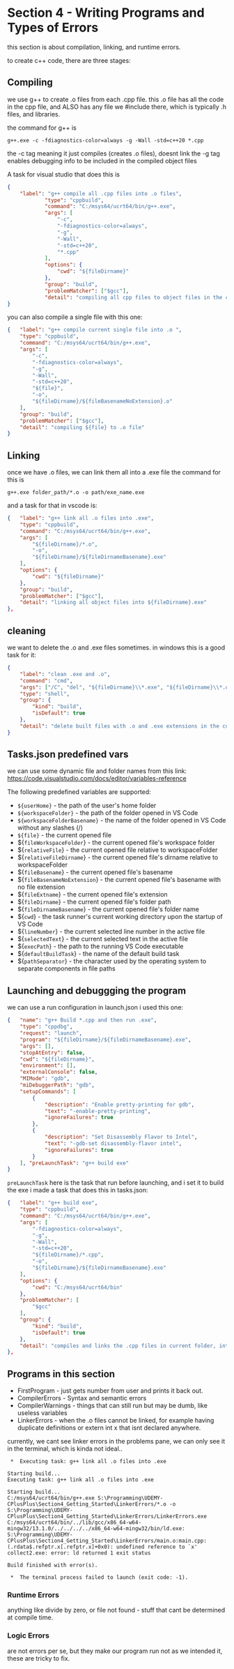 # Section 4 - Writing Programs and Types of Errors

this section is about compilation, linking, and runtime errors.

to create c++ code, there are three stages:

## Compiling
we use g++ to create .o files from each .cpp file.
this .o file has all the code in the cpp file, and ALSO has any file we \#include there, which is typically .h files, and libraries.

the command for g++ is 
```shell
g++.exe -c -fdiagnostics-color=always -g -Wall -std=c++20 *.cpp
```

the -c tag meaning it just compiles (creates .o files), doesnt link
the -g tag enables debugging info to be included in the compiled object files

A task for visual studio that does this is
```json
{	
    "label": "g++ compile all .cpp files into .o files",
            "type": "cppbuild",
            "command": "C:/msys64/ucrt64/bin/g++.exe",
            "args": [
                "-c",
                "-fdiagnostics-color=always",
                "-g",
                "-Wall",
                "-std=c++20",
                "*.cpp"
            ],
            "options": {
                "cwd": "${fileDirname}"
            },
            "group": "build",
            "problemMatcher": ["$gcc"],
            "detail": "compiling all cpp files to object files in the current folder"
}
```

you can also compile a single file with this one:
```json
{	"label": "g++ compile current single file into .o ",
    "type": "cppbuild",
    "command": "C:/msys64/ucrt64/bin/g++.exe",
    "args": [
        "-c",
        "-fdiagnostics-color=always",
        "-g",
        "-Wall",
        "-std=c++20",
        "${file}",
        "-o",
        "${fileDirname}/${fileBasenameNoExtension}.o"
    ],
    "group": "build",
    "problemMatcher": ["$gcc"],
    "detail": "compiling ${file} to .o file"
}
```

## Linking
once we have .o files, we can link them all into a .exe file
the command for this is 
```shell
g++.exe folder_path/*.o -o path/exe_name.exe
```
and a task for that in vscode is:
```json
{	"label": "g++ link all .o files into .exe",
    "type": "cppbuild",
    "command": "C:/msys64/ucrt64/bin/g++.exe",
    "args": [
        "${fileDirname}/*.o",
        "-o",
        "${fileDirname}/${fileDirnameBasename}.exe"
    ],
    "options": {
        "cwd": "${fileDirname}"
    },
    "group": "build",
    "problemMatcher": ["$gcc"],
    "detail": "linking all object files into ${fileDirname}.exe"
},
```

## cleaning
we want to delete the .o and .exe files sometimes.
in windows this is a good task for it:
```json
{	
    "label": "clean .exe and .o",
    "command": "cmd",
    "args": ["/C", "del", "${fileDirname}\\*.exe", "${fileDirname}\\*.o"],
    "type": "shell",
    "group": {
        "kind": "build",
        "isDefault": true
    },
    "detail": "delete built files with .o and .exe extensions in the current folder"
}   
```

## Tasks.json predefined vars
we can use some dynamic file and folder names from this link:
https://code.visualstudio.com/docs/editor/variables-reference

The following predefined variables are supported:
- ```${userHome}``` - the path of the user's home folder
- ```${workspaceFolder}``` - the path of the folder opened in VS Code
- ```${workspaceFolderBasename}``` - the name of the folder opened in VS Code without any slashes (/)
- ```${file}``` - the current opened file
- ${```fileWorkspaceFolder```} - the current opened file's workspace folder
- ${```relativeFile```} - the current opened file relative to workspaceFolder
- ${```relativeFileDirname```} - the current opened file's dirname relative to workspaceFolder
- ${```fileBasename```} - the current opened file's basename
- ${```fileBasenameNoExtension```} - the current opened file's basename with no file extension
- ${```fileExtname```} - the current opened file's extension
- ${```fileDirname```} - the current opened file's folder path
- ${```fileDirnameBasename```} - the current opened file's folder name
- ${```cwd```} - the task runner's current working directory upon the startup of VS Code
- ${```lineNumber```} - the current selected line number in the active file
- ${```selectedText```} - the current selected text in the active file
- ${```execPath```} - the path to the running VS Code executable
- ${```defaultBuildTask```} - the name of the default build task
- ${```pathSeparator```} - the character used by the operating system to separate components in file paths

## Launching and debuggging the program
we can use a run configuration in launch.json
i used this one:
```json
{   "name": "g++ Build *.cpp and then run .exe",
    "type": "cppdbg",
    "request": "launch",
    "program": "${fileDirname}/${fileDirnameBasename}.exe",
    "args": [],
    "stopAtEntry": false,
    "cwd": "${fileDirname}",
    "environment": [],
    "externalConsole": false,
    "MIMode": "gdb",
    "miDebuggerPath": "gdb",
    "setupCommands": [
        {
            "description": "Enable pretty-printing for gdb",
            "text": "-enable-pretty-printing",
            "ignoreFailures": true
        },
        {
            "description": "Set Disassembly Flavor to Intel",
            "text": "-gdb-set disassembly-flavor intel",
            "ignoreFailures": true
        }
    ], "preLaunchTask": "g++ build exe"
}

```
```preLaunchTask``` here is the task that run before launching, and i set it to build the exe
i made a task that does this in tasks.json:
```json
{	"label": "g++ build exe",
    "type": "cppbuild",
    "command": "C:/msys64/ucrt64/bin/g++.exe",
    "args": [
        "-fdiagnostics-color=always",
        "-g",
        "-Wall",
        "-std=c++20",
        "${fileDirname}/*.cpp",
        "-o",
        "${fileDirname}/${fileDirnameBasename}.exe"
    ],
    "options": {
        "cwd": "C:/msys64/ucrt64/bin"
    },
    "problemMatcher": [
        "$gcc"
    ],
    "group": {
        "kind": "build",
        "isDefault": true
    },
    "detail": "compiles and links the .cpp files in current folder, into .exe file"
},

```

## Programs in this section
- FirstProgram - just gets number from user and prints it back out.
- CompilerErrors - Syntax and semantic errors
- CompilerWarnings - things that can still run but may be dumb, like useless variables
- LinkerErrors - when the .o files cannot be linked, for example having duplicate definitions or extern int x that isnt declared anywhere.

currently, we cant see linker errors in the problems pane, we can only see it in the terminal, which is kinda not ideal..
```shell
 *  Executing task: g++ link all .o files into .exe 

Starting build...
Executing task: g++ link all .o files into .exe 

Starting build...
C:/msys64/ucrt64/bin/g++.exe S:\Programming\UDEMY-CPlusPlus\Section4_Getting_Started\LinkerErrors/*.o -o S:\Programming\UDEMY-CPlusPlus\Section4_Getting_Started\LinkerErrors/LinkerErrors.exe
C:/msys64/ucrt64/bin/../lib/gcc/x86_64-w64-mingw32/13.1.0/../../../../x86_64-w64-mingw32/bin/ld.exe: S:\Programming\UDEMY-CPlusPlus\Section4_Getting_Started\LinkerErrors/main.o:main.cpp:(.rdata$.refptr.x[.refptr.x]+0x0): undefined reference to `x'
collect2.exe: error: ld returned 1 exit status

Build finished with error(s).

 *  The terminal process failed to launch (exit code: -1). 
```

### Runtime Errors
anything like divide by zero, or file not found - stuff that cant be determined at compile time.

### Logic Errors
are not errors per se, but they make our program run not as we intended it, these are tricky to fix.

